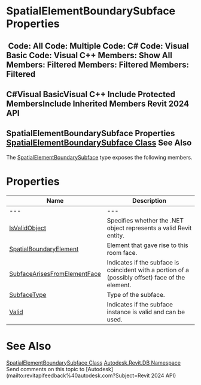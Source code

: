 # SpatialElementBoundarySubface Properties

﻿
 Code: All Code: Multiple Code: C# Code: Visual Basic Code: Visual C++  Members: Show All Members: Filtered Members: Filtered Members: Filtered   
---  
C#Visual BasicVisual C++
Include Protected MembersInclude Inherited Members
Revit 2024 API  
---  
SpatialElementBoundarySubface Properties  
[SpatialElementBoundarySubface Class](0a8f3677-3320-a8a5-674e-b0d055ac6671.md "SpatialElementBoundarySubface Class") See Also  
---  
The [SpatialElementBoundarySubface](0a8f3677-3320-a8a5-674e-b0d055ac6671.md "SpatialElementBoundarySubface Class") type exposes the following members.
# Properties
| Name | Description |
| --- | --- |
| --- | --- | --- |
| [IsValidObject](79e88553-e0a3-a2f7-4c6f-958e31313d1c.md "IsValidObject Property") | Specifies whether the .NET object represents a valid Revit entity. |
| [SpatialBoundaryElement](332b209f-bf7d-7ebd-fc63-0463aaf89550.md "SpatialBoundaryElement Property") | Element that gave rise to this room face. |
| [SubfaceArisesFromElementFace](dfbb3c9a-fdfa-8d50-9cb8-218adbd66e40.md "SubfaceArisesFromElementFace Property") | Indicates if the subface is coincident with a portion of a (possibly offset) face of the element. |
| [SubfaceType](f9b2dfe3-0c2a-44e8-d8bf-0a4f633d6c02.md "SubfaceType Property") | Type of the subface. |
| [Valid](95ee55cc-a654-4747-02fc-32e7ca06b0ad.md "Valid Property") | Indicates if the subface instance is valid and can be used. |

# See Also
[SpatialElementBoundarySubface Class](0a8f3677-3320-a8a5-674e-b0d055ac6671.md "SpatialElementBoundarySubface Class")
[Autodesk.Revit.DB Namespace](87546ba7-461b-c646-cbb1-2cb8f5bff8b2.md "Autodesk.Revit.DB Namespace")
Send comments on this topic to [Autodesk](mailto:revitapifeedback%40autodesk.com?Subject=Revit 2024 API)